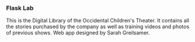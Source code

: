 ### Flask Lab

This is the Digital Library of the Occidental Children's Theater. It contains all the stories purchased by the company as well as training videos and photos of previous shows. Web app designed by Sarah Greilsamer.